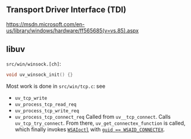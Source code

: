 Transport Driver Interface (TDI)
--------------------------------

https://msdn.microsoft.com/en-us/library/windows/hardware/ff565685(v=vs.85).aspx


libuv
-----

`src/win/winsock.[ch]`:

```C
void uv_winsock_init() {}

```

Most work is done in `src/win/tcp.c`: see
- `uv_tcp_write`
- `uv_process_tcp_read_req`
- `uv_process_tcp_write_req`
- `uv_process_tcp_connect_req`
  Called from `uv__tcp_connect`.
  Calls `uv_tcp_try_connect`.
  From there, `uv_get_connectex_function` is called, which finally invokes
  [`WSAIoctl`](https://msdn.microsoft.com/de-de/library/windows/desktop/ms741394(v=vs.85).aspx) with [`guid == WSAID_CONNECTEX`](https://msdn.microsoft.com/de-de/library/windows/desktop/bb736550.aspx).
  
  
